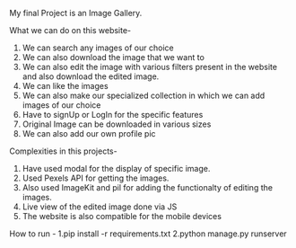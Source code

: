 My final Project is an Image Gallery.

What we can do on this website-
1. We can search any images of our choice 
2. We can also download the image that we want to
3. We can also edit the image with various filters present in the website and also download the edited image.
4. We can like the images
5. We can also make our specialized collection in which we can add images of our choice
6. Have to signUp or LogIn for the specific features
7. Original Image can be downloaded in various sizes
8. We can also add our own profile pic

Complexities in this projects-
1. Have used modal for the display of specific image.
2. Used Pexels API for getting the images.
3. Also used ImageKit and pil for adding the functionalty of editing the images.
4. Live view of the edited image done via JS 
5. The website is also compatible for the mobile devices

How to run -
1.pip install -r requirements.txt
2.python manage.py runserver
